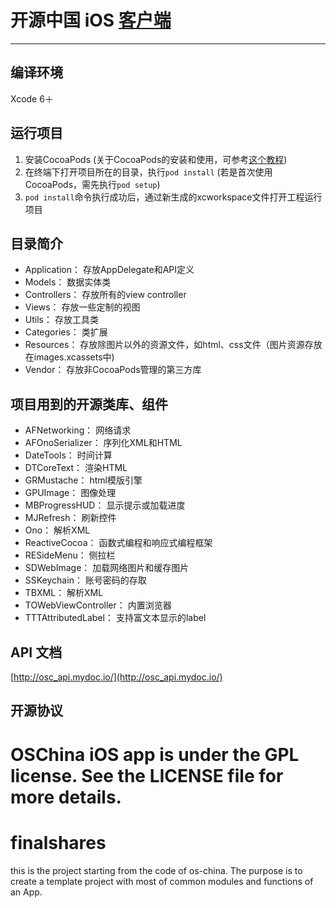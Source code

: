# 开源中国 iOS [客户端](http://www.oschina.net/app/)

------

## 编译环境
Xcode 6＋


## 运行项目
1. 安装CocoaPods (关于CocoaPods的安装和使用，可参考[这个教程](http://code4app.com/article/cocoapods-install-usage))
2. 在终端下打开项目所在的目录，执行```pod install``` (若是首次使用CocoaPods，需先执行```pod setup```)
3. ```pod install```命令执行成功后，通过新生成的xcworkspace文件打开工程运行项目


## 目录简介
* Application：  存放AppDelegate和API定义
* Models：       数据实体类
* Controllers：  存放所有的view controller
* Views：        存放一些定制的视图
* Utils：        存放工具类
* Categories：   类扩展
* Resources：    存放除图片以外的资源文件，如html、css文件（图片资源存放在images.xcassets中)
* Vendor：       存放非CocoaPods管理的第三方库


## 项目用到的开源类库、组件
* AFNetworking：                         网络请求
* AFOnoSerializer：                      序列化XML和HTML
* DateTools：                            时间计算
* DTCoreText：                           渲染HTML
* GRMustache：                           html模版引擎
* GPUImage：                             图像处理
* MBProgressHUD：                        显示提示或加载进度
* MJRefresh：                            刷新控件
* Ono：                                  解析XML
* ReactiveCocoa：                        函数式编程和响应式编程框架
* RESideMenu：                           侧拉栏
* SDWebImage：                           加载网络图片和缓存图片
* SSKeychain：                           账号密码的存取
* TBXML：                                解析XML
* TOWebViewController：                  内置浏览器 
* TTTAttributedLabel：                   支持富文本显示的label


## API 文档
[http://osc_api.mydoc.io/](http://osc_api.mydoc.io/)


## 开源协议
OSChina iOS app is under the GPL license. See the LICENSE file for more details.
=======
# finalshares
this is the project starting from the code of os-china. The purpose is to create a template project with most of common modules and functions of 
an App.
